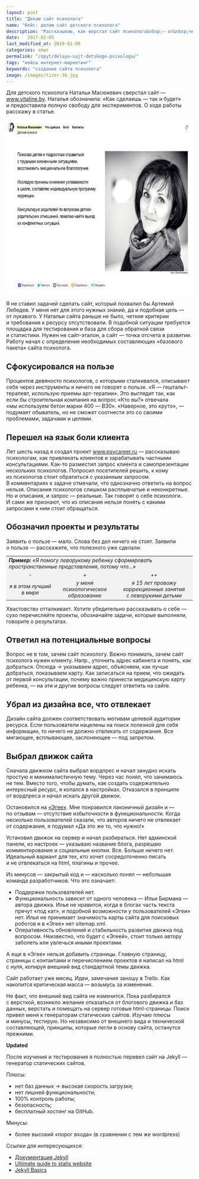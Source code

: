 ```yaml
---
layout: post
title: "Делаю сайт психолога"
name: "Кейс: делаю сайт детского психолога"
description: "Рассказываю, как верстал сайт психолога&nbsp;— от&nbsp;чего отталкивался в&nbsp;содержании, дизайне и&nbsp;выборе движка сайта."
date:   2017-02-05
last_modified_at: 2019-01-09
categories: опыт
permalink: "/opyt/delayu-sajt-detskogo-psixologa/"
tags: "кейсы интернет-маркетинг"
keywords: "создание сайта психолога"
image: /images/tizer-36.jpg
---
```




<p>Для детского психолога Натальи Масюкевич сверстал сайт&nbsp;— <a href="//www.vitaline.by" target="_blank" rel="noopener">www.vitaline.by</a>. Наталья обозначила: «Как сделаешь&nbsp;— так и&nbsp;будет» и&nbsp;предоставила полную свободу для экспериментов. О&nbsp;ходе работы расскажу в&nbsp;статье.</p>

<p><img src="/images/vitaline_site.jpg" alt="сайт психолога" width="720" height="470" class="img-shadow" title="главная страница vitaline.by" /></p>

<p>Я&nbsp;не&nbsp;ставил задачей сделать сайт, который похвалил&nbsp;бы Артемий Лебедев. У&nbsp;меня нет для этого нужных знаний, да&nbsp;и&nbsp;подобная цель&nbsp;— от&nbsp;лукавого. У&nbsp;Натальи сайта раньше не&nbsp;было, четкие критерии и&nbsp;требования к&nbsp;ресурсу отсутствовали. В&nbsp;подобной ситуации требуется площадка для тестирования и&nbsp;база для сбора обратной связи и&nbsp;статистики. Нужен не&nbsp;сайт-эталон, а&nbsp;сайт&nbsp;— точка отсчета в&nbsp;развитии. Работу начал с&nbsp;определения необходимых составляющих «базового пакета» сайта психолога.</p>
<h2>Сфокусировался на&nbsp;пользе</h2>
<p>Процентов девяносто психологов, с&nbsp;которыми сталкивался, описывают себя через инструменты и&nbsp;ничего не&nbsp;говорят о&nbsp;пользе. «Я&nbsp;— гештальт-терапевт, использую приемы арт-терапии». Это выглядит так, как если&nbsp;бы строительная компания на&nbsp;вопрос «Кто&nbsp;вы?» отвечала «мы&nbsp;используем бетон марки 400&nbsp;— B30». «Наверное, это круто»,&nbsp;— подумает обыватель, но&nbsp;не&nbsp;сможет соотнести это со&nbsp;своими проблемами, задачами и&nbsp;целями.</p>

<h2>Перешел на&nbsp;язык боли клиента</h2>

<p>Лет шесть назад я&nbsp;создал проект <a href="https://www.psycareer.ru" target="_blank" rel="noopener">www.psycareer.ru</a>&nbsp;— рассказываю психологам, как привлекать клиентов и&nbsp;зарабатывать частными консультациями. Как-то разместил запрос клиента и&nbsp;самопрезентации нескольких психологов. Попросил посетителей решить, к&nbsp;кому из&nbsp;психологов стоит обратиться с&nbsp;указанным запросом. В&nbsp;комментариях к&nbsp;задаче отмечали, что однозначно ответить на&nbsp;вопрос нельзя. Описания психологов слишком расплывчатые и&nbsp;неконкретные. Но&nbsp;и&nbsp;описания, и&nbsp;запрос&nbsp;— реальные. Так говорят о&nbsp;себе психологи. И&nbsp;сами&nbsp;же признают, что из&nbsp;описания нельзя понять с&nbsp;какими запросами к&nbsp;ним стоит обращаться.</p>

<h2>Обозначил проекты и&nbsp;результаты</h2>

<p>Заявить о&nbsp;пользе&nbsp;— мало. Слова без дел ничего не&nbsp;стоят. Заявили о&nbsp;пользе&nbsp;— расскажите, что полезного уже сделали.</p>
<p></p>
<table bgcolor="#f2f2f2">
<tbody>
<tr>
<td style="width: 615px;" colspan="3"><em><strong>Пример:</strong> «Я&nbsp;помогу леворукому ребенку сформировать пространственные представления, потому что...»</em></td>
</tr>
<tr>
<td style="width: 167px; text-align: center;"><em>-</em></td>
<td style="width: 178px; text-align: center;"><em>+</em></td>
<td style="width: 270px; text-align: center;"><em>++</em></td>
</tr>
<tr>
<td style="width: 167px; text-align: center;"><em>я&nbsp;в&nbsp;этом лучший в&nbsp;мире</em></td>
<td style="width: 178px; text-align: center;"><em>у&nbsp;меня психологическое образование</em></td>
<td style="width: 270px; text-align: center;"><em>я&nbsp;15&nbsp;лет провожу коррекционные занятия с&nbsp;леворукими детьми</em></td>
</tr>
</tbody>
</table>
<p></p>
<p>Хвастовство отталкивает. Хотите убедительно рассказывать о&nbsp;себе&nbsp;— сухо перечисляйте проекты, обозначайте задачи, которые выполняли, говорите о&nbsp;результатах.</p>

<h2>Ответил на&nbsp;потенциальные вопросы </h2>
<p>Вопрос не&nbsp;в&nbsp;том, зачем сайт психологу. Важно понимать, зачем сайт психолога нужен клиенту. Напр., уточнить адрес кабинета и&nbsp;понять, как добраться. Отсюда → указываем адрес, объясняем, как лучше добраться, показываем карту. Как записаться на&nbsp;прием, что ожидать от&nbsp;первой консультации, почему важно принести медицинскую карту ребенка,&nbsp;— на&nbsp;эти и&nbsp;другие вопросы следует ответить на&nbsp;сайте. </p>



<h2>Убрал из&nbsp;дизайна все, что отвлекает</h2>
<p>Дизайн сайта должен соответствовать мотивам целевой аудитории ресурса. Если пользователи нацелены на&nbsp;поиск полезной для себя информации, то&nbsp;ничего не&nbsp;должно отвлекать от&nbsp;содержания. Все мигающее, всплывающее, заслоняющее&nbsp;— под запретом.</p>



<h2>Выбрал движок сайта</h2>
<p>Сначала движком сайта выбрал вордпрес и&nbsp;начал занудно искать простую и&nbsp;минималистичную тему. Через час понял, что занимаюсь не&nbsp;тем. Вместо того, чтобы думать, как создать содержательно интересный ресурс, я&nbsp;копался в&nbsp;настройках. Отказался в&nbsp;принципе от&nbsp;вордпреса и&nbsp;начал искать другой движок.</p>

<p>Остановился на&nbsp;<a href="//blogengine.ru/" target="_blank" rel="noopener nofollow">«Эгее»</a>. Мне понравился лаконичный дизайн и&nbsp;— по&nbsp;отзывам&nbsp;— отсутствие избыточности в&nbsp;функциональности. Когда несколько пользователей сказали, что авторов ничего не&nbsp;отвлекает от&nbsp;содержания, я&nbsp;подумал «Да&nbsp;это&nbsp;же то, что нужно!»</p>

<p>Установил движок на&nbsp;сервер и&nbsp;начал разбираться. Нет админской панели, из&nbsp;настроек&nbsp;— указываю название блога, разрешаю комментирование и&nbsp;социальные кнопки. Все. Больше ничего нет. Идеальный вариант для тех, кто хочет сосредоточенно писать и&nbsp;не&nbsp;отвлекаться на&nbsp;html, плагины и&nbsp;прочее.</p>

<p>Из&nbsp;минусов&nbsp;— закрытый код и&nbsp;— насколько понял&nbsp;— небольшая команда разработчиков. Что это означает:</p>
<ul>
	<li>Поддержки пользователей нет.</li>
	<li>Функциональность зависит от&nbsp;одного человека&nbsp;— Ильи Бирмана&nbsp;— автора движка. Илье не&nbsp;нравится, когда в&nbsp;блогах часть текста прячут «под кат», и&nbsp;подобной возможности у&nbsp;пользователей «Эгеи» нет. Илья не&nbsp;принимает значимость карты сайта для поисковых роботов и&nbsp;в&nbsp;«Эгее» нет sitemap.xml.</li>
	<li>Оперативность обновлений и&nbsp;стабильность развития движка под вопросом. Неизвестно, что будет с&nbsp;«Эгеей», стоит только автору заболеть или увлечься иными проектами.</li>
</ul> <p></p>
<p>А&nbsp;еще в&nbsp;«Эгее» нельзя добавить страницы. Главную страницу, страницы с&nbsp;контактами и&nbsp;перечислением проектов я&nbsp;написал на&nbsp;html с&nbsp;нуля, копируя внешний вид стандартной темы движка.</p>

<p>Сайт работает уже месяц. Идеи, замечания заношу в&nbsp;Trello. Как накопится критическая масса&nbsp;— возьмусь за&nbsp;изменения.</p>

<p>Не&nbsp;факт, что внешний вид сайта не&nbsp;изменится. Пока разбирался с&nbsp;версткой, возникло желание отказаться от&nbsp;блогового движка и&nbsp;баз данных, верстать и&nbsp;помещать на&nbsp;сервер готовые html-страницы. Поиск привел меня к&nbsp;генераторам статических сайтов. Изучаю плюсы и&nbsp;минусы, тестирую. Но&nbsp;независимо от&nbsp;внешнего вида и&nbsp;технической составляющей, принципы, которые легли в&nbsp;основу сайта, останутся прежними.</p>



<div class="with-side  markedfield ">

<strong>Updated</strong>
<p>После изучения и&nbsp;тестирования я&nbsp;полностью перевел сайт на&nbsp;Jekyll&nbsp;— генератор статических сайтов.</p>
<div class="flex-block">
<div class="flex-1">
<p>Плюсы: </p>
<ul>
	<li>нет баз данных → высокая скорость загрузки;</li>
	<li>нет лишней функциональности;</li>
	<li>100% контроль работы;</li>
	<li>безопасность;</li>
	<li>бесплатный хостинг на&nbsp;GitHub.</li>
</ul>
</div>
<div class="flex-1">
<p>Минусы:</p>
<ul>
	<li>более высокий «порог входа» (в&nbsp;сравнении с&nbsp;тем&nbsp;же wordpress)</li>
</ul>
</div>
</div>

<div class="side">
<p>Ссылки для интересующихся:</p>
<ul>
	<li><a href="http://prgssr.ru/documentation/" target="_blank" rel="noopener">Документация Jekyll</a></li>
	<li><a href="https://ines.io/blog/the-ultimate-guide-static-websites-jekyll" target="_blank" rel="noopener">Ultimate guide to&nbsp;statis website</a></li>
	<li><a href="https://blog.webjeda.com/jekyll-tutorials/" target="_blank" rel="noopener">Jekyll Basics</a></li>
</ul>
</div>
</div>

